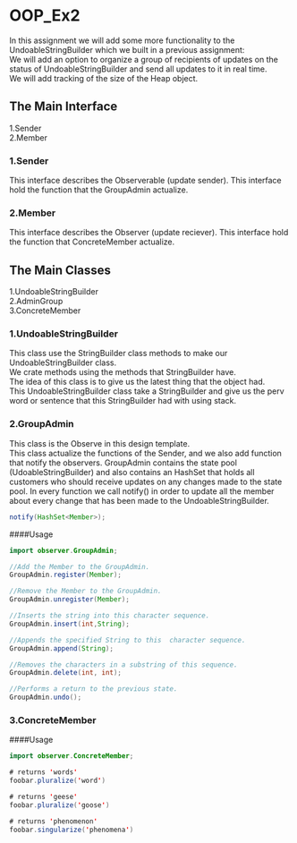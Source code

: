 # OOP_Ex2
In this assignment we will add some more functionality to the UndoableStringBuilder
which we built in a previous assignment:  
We will add an option to organize a group of recipients of updates on the status of
UndoableStringBuilder and send all updates to it in real time.  
We will add tracking of the size of the Heap object.  

## The Main Interface  
1.Sender      
2.Member   

### 1.Sender 

This interface describes the Observerable (update sender).
This interface hold the function that the GroupAdmin actualize.


### 2.Member

This interface describes the Observer (update reciever).
This interface hold the function that ConcreteMember actualize.

## The Main Classes
 
1.UndoableStringBuilder         
2.AdminGroup    
3.ConcreteMember    

### 1.UndoableStringBuilder  

This class use the StringBuilder class methods to make our UndoableStringBuilder class.     
We crate methods using the methods that StringBuilder have.    
The idea of this class is to give us the latest thing that the object had.      
This UndoableStringBuilder class take a StringBuilder and give us the perv word or sentence that this StringBuilder had with using stack.  

### 2.GroupAdmin 

This class is the Observe in this design template.    
This class actualize the functions of the Sender, and we also add function that notify the observers.
GroupAdmin contains the state pool (UdoableStringBuilder) and also contains an HashSet that holds all  
customers who should receive updates on any changes made to the state pool.
In every function we call notify() in order to update all the member about every change that has been made to the UndoableStringBuilder.

```java  
notify(HashSet<Member>);
```

####Usage

```java  
import observer.GroupAdmin;  

//Add the Member to the GroupAdmin.  
GroupAdmin.register(Member);

//Remove the Member to the GroupAdmin.  
GroupAdmin.unregister(Member);

//Inserts the string into this character sequence.  
GroupAdmin.insert(int,String);

//Appends the specified String to this  character sequence.  
GroupAdmin.append(String);

//Removes the characters in a substring of this sequence.  
GroupAdmin.delete(int, int);

//Performs a return to the previous state.  
GroupAdmin.undo();
```


### 3.ConcreteMember


####Usage

```java
import observer.ConcreteMember;

# returns 'words'
foobar.pluralize('word')

# returns 'geese'
foobar.pluralize('goose')

# returns 'phenomenon'
foobar.singularize('phenomena')




